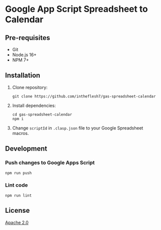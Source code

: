 # Google App Script Spreadsheet to Calendar


## Pre-requisites

* Git
* Node.js 16+
* NPM 7+
 

## Installation

1. Clone repository:

    ```
    git clone https://github.com/intheflesh7/gas-spreadsheet-calendar
    ```

2. Install dependencies:

    ```
    cd gas-spreadsheet-calendar
    npm i
    ```

3. Change `scriptId` in `.clasp.json` file to your Google Spreadsheet macros.


## Development

### Push changes to Google Apps Script

```
npm run push
```

### Lint code

```
npm run lint
```

## License

[Apache 2.0](./LICENSE.txt)